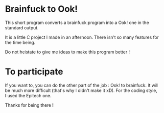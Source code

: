 # Brainfuck to Ook!

This short program converts a brainfuck program into a Ook! one in the standard output.

It is a little C project I made in an afternoon. There isn't so many features for the time being.

Do not heistate to give me ideas to make this program better !

# To participate

If you want to, you can do the other part of the job : Ook! to brainfuck. It will be much more difficult (that's why I didn't make it xD).
For the coding style, I used the Epitech one.

Thanks for being there !
